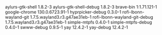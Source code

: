 aylurs-gtk-shell 1.8.2-3
aylurs-gtk-shell-debug 1.8.2-3
brave-bin 1:1.71.121-1
google-chrome 130.0.6723.91-1
hyprpicker-debug 0.3.0-1
rofi-lbonn-wayland-git 1.7.5.wayland3.r3.g47ae31eb-1
rofi-lbonn-wayland-git-debug 1.7.5.wayland3.r3.g47ae31eb-1
simple-mtpfs 0.4.0-1
simple-mtpfs-debug 0.4.0-1
swww-debug 0.9.5-1
yay 12.4.2-1
yay-debug 12.4.2-1
